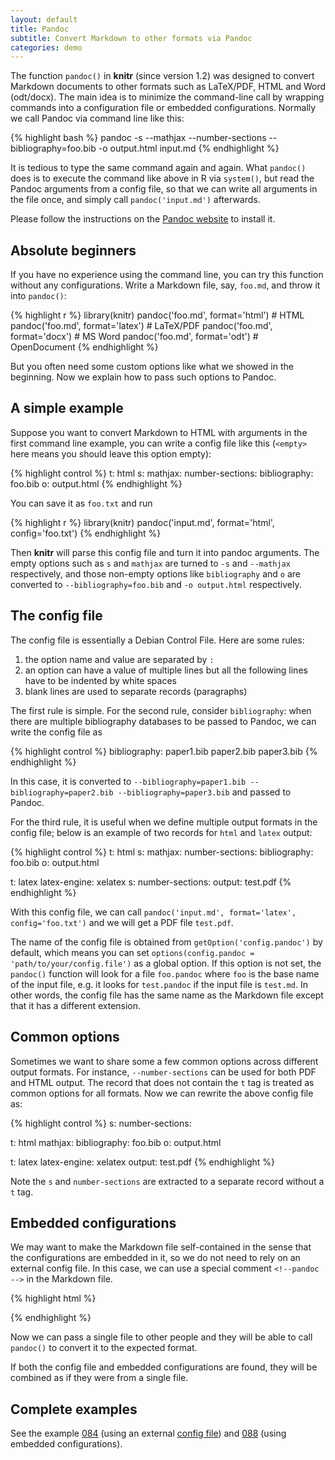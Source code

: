```yaml
---
layout: default
title: Pandoc
subtitle: Convert Markdown to other formats via Pandoc
categories: demo
---
```


The function `pandoc()` in **knitr** (since version 1.2) was designed to
convert Markdown documents to other formats such as LaTeX/PDF, HTML and Word
(odt/docx). The main idea is to minimize the command-line call by wrapping
commands into a configuration file or embedded configurations. Normally we
call Pandoc via command line like this:

{% highlight bash %}
pandoc -s --mathjax --number-sections --bibliography=foo.bib -o output.html input.md
{% endhighlight %}

It is tedious to type the same command again and again. What `pandoc()` does
is to execute the command like above in R via `system()`, but read the
Pandoc arguments from a config file, so that we can write all arguments in
the file once, and simply call `pandoc('input.md')` afterwards.

Please follow the instructions on the [Pandoc
website](http://johnmacfarlane.net/pandoc/) to install it.

## Absolute beginners

If you have no experience using the command line, you can try this function
without any configurations. Write a Markdown file, say, `foo.md`, and throw
it into `pandoc()`:

{% highlight r %}
library(knitr)
pandoc('foo.md', format='html')  # HTML
pandoc('foo.md', format='latex') # LaTeX/PDF
pandoc('foo.md', format='docx')  # MS Word
pandoc('foo.md', format='odt')   # OpenDocument
{% endhighlight %}

But you often need some custom options like what we showed in the beginning.
Now we explain how to pass such options to Pandoc.

## A simple example

Suppose you want to convert Markdown to HTML with arguments in the first
command line example, you can write a config file like this (`<empty>` here
means you should leave this option empty):

{% highlight control %}
t: html
s: <empty>
mathjax: <empty>
number-sections: <empty>
bibliography: foo.bib
o: output.html
{% endhighlight %}

You can save it as `foo.txt` and run

{% highlight r %}
library(knitr)
pandoc('input.md', format='html', config='foo.txt')
{% endhighlight %}

Then **knitr** will parse this config file and turn it into pandoc
arguments. The empty options such as `s` and `mathjax` are turned to `-s`
and `--mathjax` respectively, and those non-empty options like `bibliography`
and `o` are converted to `--bibliography=foo.bib` and `-o output.html`
respectively.

## The config file

The config file is essentially a Debian Control File. Here are some rules:

1. the option name and value are separated by `:`
1. an option can have a value of multiple lines but all the following lines
  have to be indented by white spaces
1. blank lines are used to separate records (paragraphs)

The first rule is simple. For the second rule, consider `bibliography`: when
there are multiple bibliography databases to be passed to Pandoc, we can
write the config file as

{% highlight control %}
bibliography: paper1.bib
  paper2.bib
  paper3.bib
{% endhighlight %}

In this case, it is converted to `--bibliography=paper1.bib
--bibliography=paper2.bib --bibliography=paper3.bib` and passed to Pandoc.

For the third rule, it is useful when we define multiple output formats in
the config file; below is an example of two records for `html` and `latex`
output:

{% highlight control %}
t: html
s: <empty>
mathjax: <empty>
number-sections: <empty>
bibliography: foo.bib
o: output.html

t: latex
latex-engine: xelatex
s: <empty>
number-sections: <empty>
output: test.pdf
{% endhighlight %}

With this config file, we can call `pandoc('input.md', format='latex',
config='foo.txt')` and we will get a PDF file `test.pdf`.

The name of the config file is obtained from `getOption('config.pandoc')` by
default, which means you can set `options(config.pandoc =
'path/to/your/config.file')` as a global option. If this option is not set,
the `pandoc()` function will look for a file `foo.pandoc` where `foo` is the
base name of the input file, e.g. it looks for `test.pandoc` if the input
file is `test.md`. In other words, the config file has the same name as the
Markdown file except that it has a different extension.

## Common options

Sometimes we want to share some a few common options across different output
formats. For instance, `--number-sections` can be used for both PDF and HTML
output. The record that does not contain the `t` tag is treated as common
options for all formats. Now we can rewrite the above config file as:

{% highlight control %}
s: <empty>
number-sections: <empty>

t: html
mathjax: <empty>
bibliography: foo.bib
o: output.html

t: latex
latex-engine: xelatex
output: test.pdf
{% endhighlight %}

Note the `s` and `number-sections` are extracted to a separate record
without a `t` tag.

## Embedded configurations

We may want to make the Markdown file self-contained in the sense that the
configurations are embedded in it, so we do not need to rely on an external
config file. In this case, we can use a special comment `<!--pandoc -->` in
the Markdown file.

{% highlight html %}
<!--pandoc
t: html
s:
mathjax:
number-sections:
bibliography: foo.bib
o: output.html
-->
{% endhighlight %}

Now we can pass a single file to other people and they will be able to call
`pandoc()` to convert it to the expected format.

If both the config file and embedded configurations are found, they will be
combined as if they were from a single file.

## Complete examples

See the example [084](https://github.com/yihui/knitr-examples) (using an external
[config file](https://github.com/yihui/knitr-examples/blob/master/084-pandoc.pandoc))
and [088](https://github.com/yihui/knitr-examples) (using embedded configurations).
